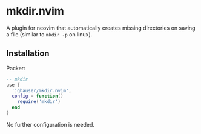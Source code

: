 # mkdir.nvim

A plugin for neovim that automatically creates missing directories on saving a file (similar to `mkdir -p` on linux).

## Installation

Packer:

```lua
-- mkdir
use {
  'jghauser/mkdir.nvim',
  config = function()
    require('mkdir')
  end
}
```

No further configuration is needed.
